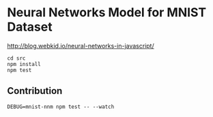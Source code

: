# Neural Networks Model for MNIST Dataset

http://blog.webkid.io/neural-networks-in-javascript/


```
cd src
npm install
npm test
```


## Contribution 

```
DEBUG=mnist-nnm npm test -- --watch
```


